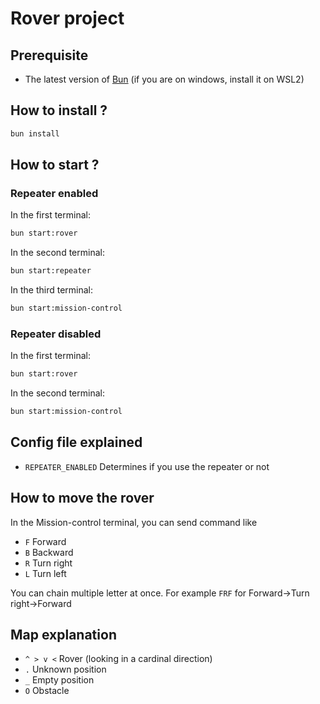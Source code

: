 # Rover project

## Prerequisite

- The latest version of [Bun](https://bun.sh/docs/installation) (if you are on windows, install it on WSL2)

## How to install ?

```sh
bun install
```

## How to start ?

### Repeater enabled

In the first terminal:

```sh
bun start:rover
```

In the second terminal:

```sh
bun start:repeater
```

In the third terminal:

```sh
bun start:mission-control
```

### Repeater disabled

In the first terminal:

```sh
bun start:rover
```

In the second terminal:

```sh
bun start:mission-control
```

## Config file explained

- `REPEATER_ENABLED` Determines if you use the repeater or not

## How to move the rover

In the Mission-control terminal, you can send command like

- `F` Forward
- `B` Backward
- `R` Turn right
- `L` Turn left

You can chain multiple letter at once. For example `FRF` for Forward->Turn right->Forward

## Map explanation

- `^ > v <` Rover (looking in a cardinal direction)
- `.` Unknown position
- `_` Empty position
- `O` Obstacle
